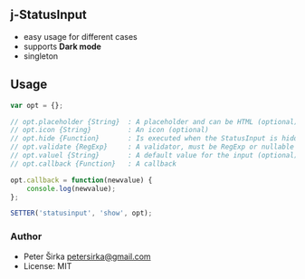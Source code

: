 ## j-StatusInput

- easy usage for different cases
- supports __Dark mode__
- singleton

## Usage

```javascript
var opt = {};

// opt.placeholder {String}  : A placeholder and can be HTML (optional)
// opt.icon {String}         : An icon (optional)
// opt.hide {Function}       : Is executed when the StatusInput is hidding (optional)
// opt.validate {RegExp}     : A validator, must be RegExp or nullable (optional)
// opt.valuel {String}       : A default value for the input (optional)
// opt.callback {Function}   : A callback

opt.callback = function(newvalue) {
	console.log(newvalue);
};

SETTER('statusinput', 'show', opt);
```

### Author

- Peter Širka <petersirka@gmail.com>
- License: MIT